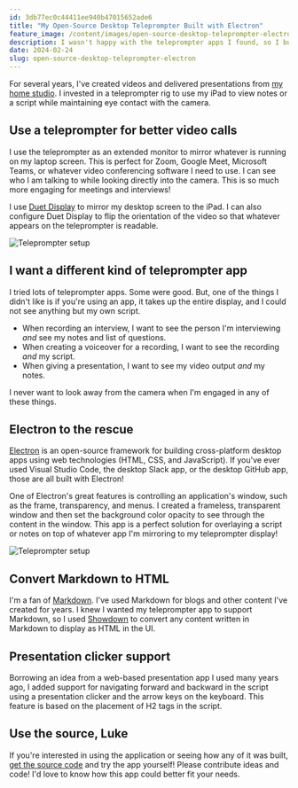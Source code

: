 ```yaml
---
id: 3db77ec0c44411ee940b47015652ade6
title: "My Open-Source Desktop Teleprompter Built with Electron"
feature_image: /content/images/open-source-desktop-teleprompter-electron/desktop-teleprompter.jpg
description: I wasn't happy with the teleprompter apps I found, so I built my own! Maybe you'd like to use it, too!
date: 2024-02-24
slug: open-source-desktop-teleprompter-electron
---
```


For several years, I've created videos and delivered presentations from [my home studio](/my-video-streaming-setup/). I invested in a teleprompter rig to use my iPad to view notes or a script while maintaining eye contact with the camera.

## Use a teleprompter for better video calls

I use the teleprompter as an extended monitor to mirror whatever is running on my laptop screen. This is perfect for Zoom, Google Meet, Microsoft Teams, or whatever video conferencing software I need to use. I can see who I am talking to while looking directly into the camera. This is so much more engaging for meetings and interviews!

I use [Duet Display](https://www.duetdisplay.com/) to mirror my desktop screen to the iPad. I can also configure Duet Display to flip the orientation of the video so that whatever appears on the teleprompter is readable.

![Teleprompter setup](/content/images/open-source-desktop-teleprompter-electron/teleprompter.jpg)

## I want a different kind of teleprompter app

I tried lots of teleprompter apps. Some were good. But, one of the things I didn't like is if you're using an app, it takes up the entire display, and I could not see anything but my own script.

* When recording an interview, I want to see the person I'm interviewing _and_ see my notes and list of questions.
* When creating a voiceover for a recording, I want to see the recording _and_ my script.
* When giving a presentation, I want to see my video output _and_ my notes.

I never want to look away from the camera when I'm engaged in any of these things.

## Electron to the rescue

[Electron](https://www.electronjs.org/) is an open-source framework for building cross-platform desktop apps using web technologies (HTML, CSS, and JavaScript). If you've ever used Visual Studio Code, the desktop Slack app, or the desktop GitHub app, those are all built with Electron!

One of Electron's great features is controlling an application's window, such as the frame, transparency, and menus. I created a frameless, transparent window and then set the background color opacity to see through the content in the window. This app is a perfect solution for overlaying a script or notes on top of whatever app I'm mirroring to my teleprompter display!

![Teleprompter setup](/content/images/open-source-desktop-teleprompter-electron/public-speaking-slide.jpg)

## Convert Markdown to HTML

I'm a fan of [Markdown](https://www.markdownguide.org/getting-started/). I've used Markdown for blogs and other content I've created for years. I knew I wanted my teleprompter app to support Markdown, so I used [Showdown](https://showdownjs.com/) to convert any content written in Markdown to display as HTML in the UI.

## Presentation clicker support

Borrowing an idea from a web-based presentation app I used many years ago, I added support for navigating forward and backward in the script using a presentation clicker and the arrow keys on the keyboard. This feature is based on the placement of H2 tags in the script. 

## Use the source, Luke

If you're interested in using the application or seeing how any of it was built, [get the source code](https://github.com/reverentgeek/electron-teleprompter) and try the app yourself! Please contribute ideas and code! I'd love to know how this app could better fit your needs.
